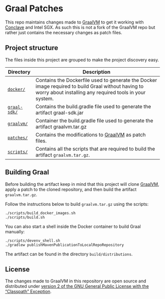 # Graal Patches
This repo maintains changes made to [GraalVM](https://github.com/oracle/graal) to get it working with 
[Conclave](https://github.com/R3Conclave/conclave-sdk) and Intel SGX. As such this is not a fork of the GraalVM repo 
but rather just contains the necessary changes as patch files.

## Project structure
The files inside this project are grouped to make the project discovery easy.

| Directory                              | Description                                                                                                                                                   |
|----------------------------------------|---------------------------------------------------------------------------------------------------------------------------------------------------------------|
| [`docker/`](docker)                    | Contains the Dockerfile used to generate the Docker image required to build Graal without having to worry about installing any required tools in your system. |
| [`graal-sdk/`](graal-sdk)              | Contains the build.gradle file used to generate the artifact graal-sdk.jar |
| [`graalvm/`](graalvm)                  | Container the build.gradle file used to generate the artifact graalvm.tar.gz |
| [`patches/`](patches)                  | Contains the modifications to [GraalVM](https://github.com/oracle/graal) as patch files.                                                                      |
| [`scripts/`](scripts)                  | Contains all the scripts that are required to build the artifact `graalvm.tar.gz`.                                                                            |

## Building Graal
Before building the artifact keep in mind that this project will clone [GraalVM](https://github.com/oracle/graal), 
apply a patch to the cloned repository, and then build the artifact `graalvm.tar.gz`.

Follow the instructions below to build `graalvm.tar.gz` using the scripts:
```
./scripts/build_docker_images.sh
./scripts/build.sh
```

You can also start a shell inside the Docker container to build Graal manually:
```
./scripts/devenv_shell.sh
./gradlew publishMavenPublicationToLocalRepoRepository
```

The artifact can be found in the directory `build/distributions`.

## License
The changes made to GraalVM in this repository are open source and distributed under [version 2 of the GNU General 
Public License with the “Classpath” Exception](LICENSE).
